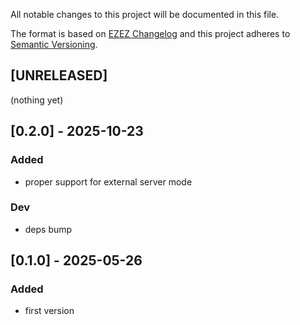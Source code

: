 All notable changes to this project will be documented in this file.

The format is based on [EZEZ Changelog](https://ezez.dev/changelog/)
and this project adheres to [Semantic Versioning](http://semver.org/spec/v2.0.0.html).

## [UNRELEASED]
(nothing yet)

## [0.2.0] - 2025-10-23
### Added
- proper support for external server mode
### Dev
- deps bump

## [0.1.0] - 2025-05-26
### Added
- first version
